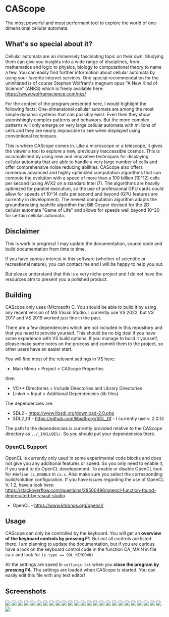 # CAScope
The most powerful and most performant tool to explore the world of one-dimensional cellular automata.

## What's so special about it?
Cellular automata are an immensely fascinating topic on their own.
Studying them can give you insights into a wide range of disciplines, from mathematics and logic to physics, biology to computational theory to name a few.
You can easily find further information about cellular automata by using your favorite internet services.
One special recommendation for the uninitiated is of course Stephen Wolfram's magnum opus "A New Kind of Science" (ANKS) which is freely available here: https://www.wolframscience.com/nks/

For the context of the program presented here, I would highlight the following facts:
One-dimensional cellular automata are among the most simple dynamic systems that can possibly exist. Even then they show astonishingly complex patterns and behaviors.
But the more complex patterns will only emerge on very large cellular automata with millions of cells and they are nearly impossible to see when displayed using conventional techniques.

This is where CAScope comes in. Like a microscope or a telescope, it gives the viewer a tool to explore a new, previously inaccessible cosmos.
This is accomplished by using new and innovative techniques for displaying cellular automata that are able to handle a very large number of cells and offer comprehensive noise reducing abilities. CAScope also offers numerous advanced and highly optimized computation algorithms that can compute the evolution with a speed of more than a 100 billion (10^12) cells per second (using AVX2 on a standard Intel i7). The algorithms are heavily optimized for parallel execution, so the use of professional GPU cards could allow for speeds of 10^14 cells per second and beyond (GPU features are currently in development). The newest computation algorithm adapts the groundbreaking hashlife algorithm that Bill Gosper devised for the 2D cellular automata "Game of Life" and allows for speeds well beyond 10^20 for certain cellular automata.

## Disclaimer
This is work in progress!
I may update the documentation, source code and build documentation from time to time.

If you have _serious_ interest in this software (whether of scientific or recreational nature), you can contact me and I will be happy to help you out.

But please understand that this is a very niche project and I do not have the resources atm to present you a polished product.

## Building
CAScope only uses (Microsoft) C. You should be able to build it by using any recent version of MS Visual Studio. I currently use VS 2022, but VS 2017 and VS 2019 worked just fine in the past.

There are a few dependencies which are not included in this repository and that you need to provide yourself.
This should be no big deal if you have some experience with VS build options.
If you manage to build it yourself, please make some notes on the process and commit them to the project, so other users have an easier start.

You will find most of the relevant settings in VS here:
- Main Menu > Project > CAScope Properties

then

- VC++ Directories > Include Directories and Library Directories
- Linker > Input > Additional Dependencies (lib files)

The dependencies are:
- SDL2 - https://www.libsdl.org/download-2.0.php
- SDL2_ttf - https://github.com/libsdl-org/SDL_ttf - I currently use v. 2.0.13

The path to the dependencies is currently provided relative to the CAScope directory as `../_INCLUDES/`. So you should put your dependencies there.

### OpenCL Support
  OpenCL is currently only used in some experimental code blocks and does not give you any additional features or speed. So you only need to enable it, if you want to do OpenCL developement.
  To enable or disable OpenCL look for `#define CL_ENABLE` in `ca.c`. Also make sure you select the corresponding build/solution configuration.
  If you have issues regarding the use of OpenCL V. 1.2, have a look here: https://stackoverflow.com/questions/28500496/opencl-function-found-deprecated-by-visual-studio
- OpenCL - https://www.khronos.org/opencl/

## Usage
CAScope can only be controlled by the keyboard.
You will get an **overview of the keyboard controls by pressing F1**.
But not all controls are listed there.
I am planning to update the documentation, but if you are curious have a look on the keyboard control code in the function CA_MAIN in file ca.c and look for `(e.type == SDL_KEYDOWN)`

All the settings are saved in `settings.txt` when you **close the program by pressing F4**. The settings are loaded when CAScope is started. You can easily edit this file with any text editor!

## Screenshots
![](screenshots/TS-3N-3%23-e4R-3019144G-1920SX.png)
![](screenshots/TS-3N-3%23-e4R-6234752G-1700SX.png)
![](screenshots/TS-3N-3%23-e4R-6260750G-1920SX.png)
![](screenshots/TS-3N-3%23-e4R-10168920G-1920SX.png)
![](screenshots/TS-3N-3%23-e4R-10170662G-1700SX.png)
![](screenshots/TS-3N-3%23-e4R-10894464G-1366SX.png)
![](screenshots/TS-3N-3%23-e4R-13789814G-1366SX.png)
![](screenshots/TS-3N-3%23-e4R-20999125G-1920SX.png)
![](screenshots/TS-3N-3%23-e4R-857353169G-1920SX.png)
![](screenshots/TS-3N-3%23-e7R-1027093G-500SX.png)
![](screenshots/TS-3N-4%23-3f0e5R-308631G-1366SX.png)
![](screenshots/TS-3N-4%23-6e93aR-35283G-1366SX.png)
![](screenshots/TS-3N-4%23-15dceR-2212619G-1267SX.png)
![](screenshots/TS-3N-4%23-471f6R-229852G-1366SX.png)
![](screenshots/TS-3N-4%23-471f6R-1015600G-1366SX.png)
![](screenshots/TS-3N-4%23-bb007R-2184189G-1366SX.png)
![](screenshots/TS3N4%23f45c4-1124.png)
![](screenshots/TS-3N-3%23-18aR-181390G-1920SX.png)
![](screenshots/TS-3N-3%23-56fR-2806362G-1700SX.png)
![](screenshots/TS3N3%2365-63067.png)
![](screenshots/TS3N3%2379f-107574.png)
![](screenshots/TS-3N-3%23-102R-404500G-1267SX.png)
![](screenshots/TS-3N-3%23-412R-21817637G-1821SX.png)
![](screenshots/TS-3N-3%23-60418bd26a0R-10947615G-1821SX.png)
![](screenshots/TS-3N-3%23-e4R-90435G-1920SX.png)
![](screenshots/TS-3N-3%23-e4R-640618G-1700SX.png)
